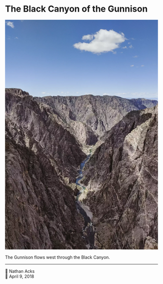# The Black Canyon of the Gunnison

![A view down the Gunnison, through the steep, broken walls of the Black Canyon](assets/ffd283d1394d2d25ffcaf7b3cc05daf5.webp)

The Gunnison flows west through the Black Canyon.

- - - -

👤 Nathan Acks  
📅 April 9, 2018

